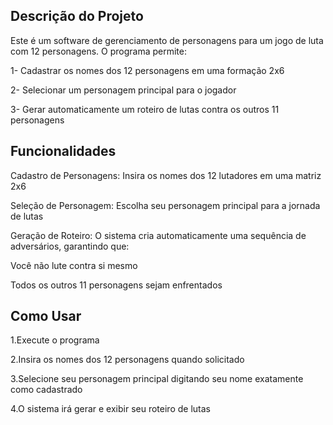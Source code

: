 ## Descrição do Projeto

Este é um software de gerenciamento de personagens para um jogo de luta com 12 personagens. 
O programa permite:

1- Cadastrar os nomes dos 12 personagens em uma formação 2x6

2- Selecionar um personagem principal para o jogador

3- Gerar automaticamente um roteiro de lutas contra os outros 11 personagens

<h2>Funcionalidades</h2>

Cadastro de Personagens: Insira os nomes dos 12 lutadores em uma matriz 2x6

Seleção de Personagem: Escolha seu personagem principal para a jornada de lutas

Geração de Roteiro: O sistema cria automaticamente uma sequência de adversários, 
garantindo que:

Você não lute contra si mesmo
    
Todos os outros 11 personagens sejam enfrentados

<h2>Como Usar</h2>

1.Execute o programa

2.Insira os nomes dos 12 personagens quando solicitado

3.Selecione seu personagem principal digitando seu nome exatamente como cadastrado

4.O sistema irá gerar e exibir seu roteiro de lutas
